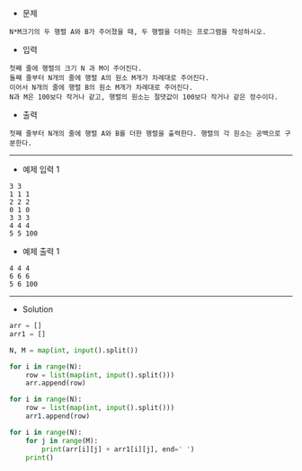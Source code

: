 - 문제

```
N*M크기의 두 행렬 A와 B가 주어졌을 때, 두 행렬을 더하는 프로그램을 작성하시오.
```

- 입력

```
첫째 줄에 행렬의 크기 N 과 M이 주어진다.
둘째 줄부터 N개의 줄에 행렬 A의 원소 M개가 차례대로 주어진다.
이어서 N개의 줄에 행렬 B의 원소 M개가 차례대로 주어진다.
N과 M은 100보다 작거나 같고, 행렬의 원소는 절댓값이 100보다 작거나 같은 정수이다.
```

- 출력

```
첫째 줄부터 N개의 줄에 행렬 A와 B를 더한 행렬을 출력한다. 행렬의 각 원소는 공백으로 구분한다.
```

---

- 예제 입력 1 

```
3 3
1 1 1
2 2 2
0 1 0
3 3 3
4 4 4
5 5 100
```

- 예제 출력 1 

```
4 4 4
6 6 6
5 6 100
```

---

- Solution

```py
arr = []
arr1 = []

N, M = map(int, input().split())

for i in range(N):
    row = list(map(int, input().split()))
    arr.append(row)

for i in range(N):
    row = list(map(int, input().split()))
    arr1.append(row)

for i in range(N):
    for j in range(M):
        print(arr[i][j] + arr1[i][j], end=' ')
    print()
```
